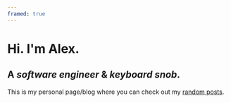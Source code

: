 ```yaml
---
framed: true
---
```

# Hi. I'm Alex.
## A *software engineer* & *keyboard snob*. 

This is my personal page/blog where you can check out my [random posts](./posts).